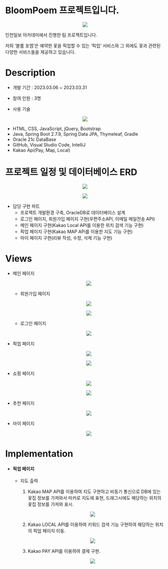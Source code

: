 # BloomPoem 프로젝트입니다.

<p align="center"><img src="https://github.com/limsungjong/BloomPoem/blob/master/이미지파일/ppt메인.PNG?raw=true"/></p>

인천일보 아카데미에서 진행한 팀 프로젝트입니다.

저희 ‘블룸 포엠’은 예약한 꽃을 픽업할 수 있는 ‘픽업’ 서비스와
그 외에도 꽃과 관련된 다양한 서비스들을 제공하고 있습니다.

# Description

- 개발 기간 : 2023.03.06 ~ 2023.03.31

- 참여 인원 : 3명

- 사용 기술

<p align="center"><img src="https://github.com/limsungjong/BloomPoem/blob/master/이미지파일/ppt도구.PNG?raw=true"/></p>

  - HTML, CSS, JavaScript, jQuery, Bootstrap
  - Java, Spring Boot 2.7.9,  Spring Data JPA, Thymeleaf, Gradle
  - Oracle 21c DataBase
  - GitHub, Visual Studio Code, IntelliJ
  - Kakao Api(Pay, Map, Local)

# 프로젝트 일정 및 데이터베이스 ERD

<p align="center"><img src="https://github.com/limsungjong/BloomPoem/blob/master/이미지파일/ppt일정.PNG?raw=true"/></p>


<p align="center"><img src="https://github.com/limsungjong/BloomPoem/blob/master/이미지파일/pptERD.PNG?raw=true"/></p>

- 담당 구현 파트
  - 프로젝트 개발환경 구축, OracleDB로 데이터베이스 설계
  - 로그인 페이지, 회원가입 페이지 구현(우편주소API, 이메일 메일전송 API)
  - 메인 페이지 구현(Kakao Local API를 이용한 위치 검색 기능 구현)
  - 픽업 페이지 구현(Kakao MAP APi를 이용한 지도 기능 구현)
  - 마이 페이지 구현(리뷰 작성, 수정, 삭제 기능 구현)

# Views

- 메인 페이지
  <p align="center"><img src="https://github.com/limsungjong/BloomPoem/blob/master/이미지파일/mainPageMove.gif?raw=true"/></p>
  
  - 회원가입 페이지
  
  <p align="center"><img src="https://github.com/limsungjong/BloomPoem/blob/master/이미지파일/signUpSuccess2.gif?raw=true"/></p>
  
  <p align="center"><img src="https://github.com/limsungjong/BloomPoem/blob/master/이미지파일/otp.png?raw=true"/></p>
  
  - 로그인 페이지
  
  <p align="center"><img src="https://github.com/limsungjong/BloomPoem/blob/master/이미지파일/signInpage.png?raw=true"/></p>
  
- 픽업 페이지

  <p align="center"><img src="https://github.com/limsungjong/BloomPoem/blob/master/이미지파일/pickUpMove.gif?raw=true"/></p>
  
  <p align="center"><img src="https://github.com/limsungjong/BloomPoem/blob/master/이미지파일/payAll.gif?raw=true"/></p>
  
- 쇼핑 페이지

  <p align="center"><img src="https://github.com/limsungjong/BloomPoem/blob/master/이미지파일/shopping1.gif?raw=true"/></p>
  
  <p align="center"><img src="https://github.com/limsungjong/BloomPoem/blob/master/이미지파일/Shopping2.gif?raw=true"/></p>
  
- 추천 페이지

  <p align="center"><img src="https://github.com/limsungjong/BloomPoem/blob/master/이미지파일/recomComple.gif?raw=true"/></p>
  
- 마이 페이지

  <p align="center"><img src="https://github.com/limsungjong/BloomPoem/blob/master/이미지파일/myCom.gif?raw=true"/></p>
  
# Implementation

- #### 픽업 페이지

  - 지도 출력

    1. Kakao MAP API를 이용하여 지도 구현하고 비동기 통신으로 DB에 있는 꽃집 정보를 가져와서 마커로 지도에 표현, 드래그시에도 해당하는 위치의 꽃집 정보를 가져와 표시.
     
    <p align="center"><img src="https://github.com/limsungjong/BloomPoem/blob/master/이미지파일/pcikCompl.gif?raw=true"/></p>
    
    2. Kakao LOCAL API를 이용하여 키워드 검색 기능 구현하여 해당하는 위치의 픽업 페이지 이동.
    
    <p align="center"><img src="https://github.com/limsungjong/BloomPoem/blob/master/이미지파일/pickSearch.gif?raw=true"/></p>
    
    3. Kakao PAY API를 이용하여 결제 구현.
    
    <p align="center"><img src="https://github.com/limsungjong/BloomPoem/blob/master/이미지파일/pickBuyCom.gif?raw=true"/></p>
